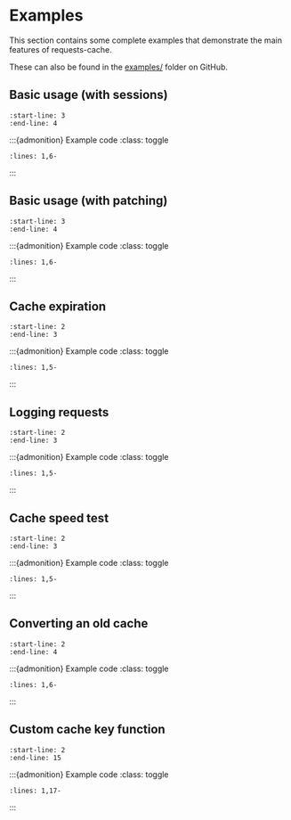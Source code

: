 # Examples
This section contains some complete examples that demonstrate the main features of requests-cache.

These can also be found in the
[examples/](https://github.com/reclosedev/requests-cache/tree/master/examples) folder on GitHub.

## Basic usage (with sessions)
```{include} ../examples/basic_usage.py
:start-line: 3
:end-line: 4
```

:::{admonition} Example code
:class: toggle
```{literalinclude} ../examples/basic_usage.py
:lines: 1,6-
```
:::

## Basic usage (with patching)
```{include} ../examples/session_patch.py
:start-line: 3
:end-line: 4
```

:::{admonition} Example code
:class: toggle
```{literalinclude} ../examples/session_patch.py
:lines: 1,6-
```
:::

## Cache expiration
```{include} ../examples/expiration.py
:start-line: 2
:end-line: 3
```

:::{admonition} Example code
:class: toggle
```{literalinclude} ../examples/expiration.py
:lines: 1,5-
```
:::

## Logging requests
```{include} ../examples/log_requests.py
:start-line: 2
:end-line: 3
```

:::{admonition} Example code
:class: toggle
```{literalinclude} ../examples/log_requests.py
:lines: 1,5-
```
:::

## Cache speed test
```{include} ../examples/benchmark.py
:start-line: 2
:end-line: 3
```

:::{admonition} Example code
:class: toggle
```{literalinclude} ../examples/benchmark.py
:lines: 1,5-
```
:::

## Converting an old cache
```{include} ../examples/convert_cache.py
:start-line: 2
:end-line: 4
```

:::{admonition} Example code
:class: toggle
```{literalinclude} ../examples/convert_cache.py
:lines: 1,6-
```
:::

## Custom cache key function
```{include} ../examples/custom_cache_keys.py
:start-line: 2
:end-line: 15
```

:::{admonition} Example code
:class: toggle
```{literalinclude} ../examples/custom_cache_keys.py
:lines: 1,17-
```
:::
